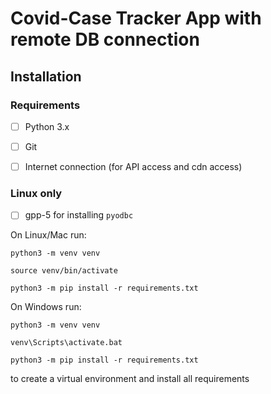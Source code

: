 # Covid-Case Tracker App with remote DB connection

## Installation

### Requirements

- [ ] Python 3.x

- [ ] Git

- [ ] Internet connection (for API access and cdn access)

### Linux only

- [ ] gpp-5 for installing `pyodbc`

On Linux/Mac run:

```
python3 -m venv venv

source venv/bin/activate

python3 -m pip install -r requirements.txt
```

On Windows run:

```
python3 -m venv venv

venv\Scripts\activate.bat

python3 -m pip install -r requirements.txt
```

to create a virtual environment and install all requirements
